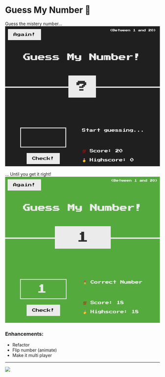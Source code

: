 # Guess My Number :ghost:

Guess the mistery number...
![](images/main.png)

... Until you get it right!
![](images/correct.png)

### Enhancements:

- Refactor
- Flip number (animate)
- Make it multi player

---

![](https://media.giphy.com/media/QAsBwSjx9zVKoGp9nr/giphy.gif)
